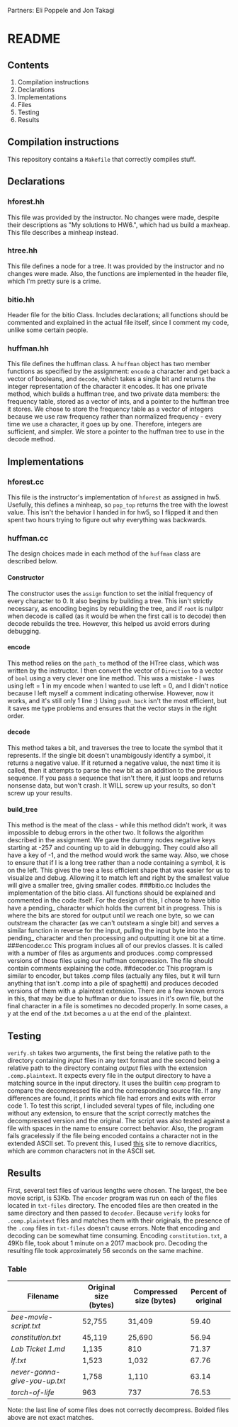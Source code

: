 Partners: Eli Poppele and Jon Takagi

# README
## Contents
1. Compilation instructions
2. Declarations
3. Implementations
4. Files
5. Testing
6. Results

## Compilation instructions
This repository contains a `Makefile` that correctly compiles stuff.
## Declarations
### hforest.hh  
This file was provided by the instructor. No changes were made, despite their descriptions as "My solutions to HW6.", which had us build a maxheap. This file describes a minheap instead.
### htree.hh
This file defines a node for a tree. It was provided by the instructor and no changes were made. Also, the functions are implemented in the header file, which I'm pretty sure is a crime.
### bitio.hh
Header file for the bitio Class. Includes declarations; all functions should be commented
and explained in the actual file itself, since I comment my code, unlike some certain people.
### huffman.hh
This file defines the huffman class. A `huffman` object has two member functions as specified by the assignment: `encode` a character and get back a vector of booleans, and `decode`, which takes a single bit and returns the integer representation of the character it encodes.
It has one private method, which builds a huffman tree, and two private data members: the frequency table, stored as a vector of ints, and a pointer to the huffman tree it stores.
We chose to store the frequency table as a vector of integers because we use raw frequency rather than normalized frequency - every time we use a character, it goes up by one. Therefore, integers are sufficient, and simpler. We store a pointer to the huffman tree to use in the decode method.
## Implementations
### hforest.cc
This file is the instructor's implementation of `hforest` as assigned in hw5. Usefully, this defines a minheap, so `pop_top` returns the tree with the lowest value. This isn't the behavior I handed in for hw5, so I flipped it and then spent two hours trying to figure out why everything was backwards.
### huffman.cc
The design choices made in each method of the `huffman` class are described below.
#### Constructor
The constructor uses the `assign` function to set the initial frequency of every character to 0. It also begins by building a tree. This isn't strictly necessary, as encoding begins by rebuilding the tree, and if `root` is nullptr when decode is called (as it would be when the first call is to decode) then decode rebuilds the tree. However, this helped us avoid errors during debugging.
#### encode
This method relies on the `path_to` method of the HTree class, which was written by the instructor. I then convert the vector of `Direction` to a vector of `bool` using a very clever one line method. This was a mistake - I was using left = 1 in my encode when I wanted to use left = 0, and I didn't notice because I left myself a comment indicating otherwise. However, now it works, and it's still only 1 line :) Using `push_back` isn't the most efficient, but it saves me type problems and ensures that the vector stays in the right order.
#### decode
This method takes a bit, and traverses the tree to locate the symbol that it represents. If the single bit doesn't unambigously identify a symbol, it returns a negative value. If it returned a negative value, the next time it is called, then it attempts to parse the new bit as an addition to the previous sequence. If you pass a sequence that isn't there, it just loops and returns nonsense data, but won't crash. It WILL screw up your results, so don't screw up your results.
#### build_tree
This method is the meat of the class - while this method didn't work, it was impossible to debug errors in the other two. It follows the algorithm described in the assignment. We gave the dummy nodes negative keys starting at -257 and counting up to aid in debugging. They could also all have a key of -1, and the method would work the same way. Also, we chose to ensure that if l is a long tree rather than a node containing a symbol, it is on the left. This gives the tree a less efficient shape that was easier for us to visualize and debug. Allowing it to match left and right by the smallest value will give a smaller tree, giving smaller codes.
###bitio.cc
Includes the implementation of the bitio class. All functions should be
explained and commented in the code itself. For the design of this, I chose
to have bitio have a pending_ character which holds the current bit in progress.
This is where the bits are stored for output until we reach one byte, so we can
outstream the character (as we can't outsteam a single bit) and serves a similar
function in reverse for the input, pulling the input byte into the pending_ character
and then processing and outputting it one bit at a time.
###encoder.cc
This program inclues all of our previos classes. It is called with a number of files
as arguments and produces .comp compressed versions of those files using our huffman
compression. The file should contain comments explaining the code.
##decoder.cc
This program is similar to encoder, but takes .comp files (actually any files, but
it will turn anything that isn't .comp into a pile of spaghetti) and produces decoded
versions of them with a .plaintext extension. There are a few known errors in this,
that may be due to huffman or due to issues in it's own file, but the final character
in a file is sometimes no decoded properly. In some cases, a y at the end of the .txt
becomes a u at the end of the .plaintext.
## Testing
`verify.sh` takes two arguments, the first being the relative path to the directory containing *input* files in any text format and the second being a relative path to the directory containg *output* files with the extension `.comp.plaintext`. It expects every file in the output directory to have a matching source in the input directory. It uses the builtin `comp` program to compare the decompressed file and the corresponding source file. If any differences are found, it prints which file had errors and exits with error code 1. To test this script, I included several types of file, including one without any extension, to ensure that the script correctly matches the decompressed version and the original. The script was also tested against a file with spaces in the name to ensure correct behavior.
Also, the program fails gracelessly if the file being encoded contains a character not in the extended ASCII set. To prevent this, I used [this](https://pteo.paranoiaworks.mobi/diacriticsremover/) site to remove diacritics, which are common characters not in the ASCII set.
## Results
First, several test files of various lengths were chosen. The largest, the bee movie script, is 53Kb. The `encoder` program was run on each of the files located in `txt-files` directory. The encoded files are then created in the same directory and then passed to `decoder`. Because `verify` looks for `.comp.plaintext` files and matches them with their originals, the presence of the `.comp` files in `txt-files` doesn't cause errors. Note that encoding and decoding can be somewhat time consuming. Encoding `constitution.txt`, a 49Kb file, took about 1 minute on a 2017 macbook pro. Decoding the resulting file took approximately 56 seconds on the same machine.
### Table

|Filename                     | Original size (bytes) | Compressed size (bytes) | Percent of original|
|-----------------------------|-----------------------|-------------------------|--------------------|
|*bee-movie-script.txt*       |52,755                 |31,409                   |59.40               |
|*constitution.txt*           |45,119                 |25,690                   |56.94               |
|*Lab Ticket 1.md*            | 1,135                 |   810                   |71.37               |
|*If.txt*                     | 1,523                 | 1,032                   |67.76               |
|*never-gonna-give-you-up.txt*| 1,758                 | 1,110                   |63.14               |
|*torch-of-life*              |   963                 |   737                   |76.53               |

Note: the last line of some files does not correctly decompress. Bolded files above are not exact matches.
